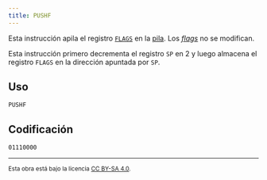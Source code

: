 ```yaml
---
title: PUSHF
---
```


Esta instrucción apila el registro [`FLAGS`](/docs/cpu/#flags) en la [pila](/docs/cpu/#pila). Los [_flags_](/docs/cpu/#flags) no se modifican.

Esta instrucción primero decrementa el registro `SP` en 2 y luego almacena el registro `FLAGS` en la dirección apuntada por `SP`.

## Uso

```vonsim
PUSHF
```

## Codificación

`01110000`

---

<small>Esta obra está bajo la licencia <a target="_blank" rel="license noopener noreferrer" href="http://creativecommons.org/licenses/by-sa/4.0/">CC BY-SA 4.0</a>.</small>
